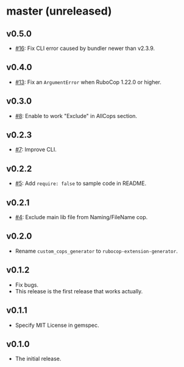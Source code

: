 # master (unreleased)

## v0.5.0

* [#16](https://github.com/rubocop/rubocop-extension-generator/pull/16): Fix CLI error caused by bundler newer than v2.3.9.

## v0.4.0

* [#13](https://github.com/rubocop/rubocop-extension-generator/pull/13): Fix an `ArgumentError` when RuboCop 1.22.0 or higher.

## v0.3.0

* [#8](https://github.com/rubocop/rubocop-extension-generator/pull/8): Enable to work "Exclude" in AllCops section.

## v0.2.3

* [#7](https://github.com/rubocop/rubocop-extension-generator/pull/7): Improve CLI.

## v0.2.2

* [#5](https://github.com/rubocop/rubocop-extension-generator/pull/5): Add `require: false` to sample code in README.

## v0.2.1

* [#4](https://github.com/rubocop/rubocop-extension-generator/pull/4): Exclude main lib file from Naming/FileName cop.

## v0.2.0

* Rename `custom_cops_generator` to `rubocop-extension-generator`.

## v0.1.2

* Fix bugs.
* This release is the first release that works actually.

## v0.1.1

* Specify MIT License in gemspec.

## v0.1.0

* The initial release.
